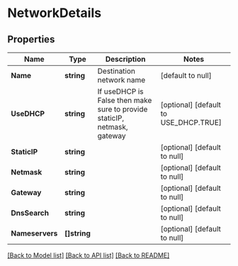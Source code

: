 # NetworkDetails

## Properties
Name | Type | Description | Notes
------------ | ------------- | ------------- | -------------
**Name** | **string** | Destination network name | [default to null]
**UseDHCP** | **string** | If useDHCP is False then make sure to provide staticIP, netmask, gateway | [optional] [default to USE_DHCP.TRUE]
**StaticIP** | **string** |  | [optional] [default to null]
**Netmask** | **string** |  | [optional] [default to null]
**Gateway** | **string** |  | [optional] [default to null]
**DnsSearch** | **string** |  | [optional] [default to null]
**Nameservers** | **[]string** |  | [optional] [default to null]

[[Back to Model list]](../README.md#documentation-for-models) [[Back to API list]](../README.md#documentation-for-api-endpoints) [[Back to README]](../README.md)


